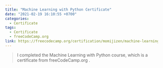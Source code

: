 ```yaml
---
title: "Machine Learning with Python Certificate"
date: "2021-02-19 16:10:55 +0700"
categories:
  - Certificate
tags:
  - Certificate
  - freeCodeCamp.org
link: https://freecodecamp.org/certification/momijizen/machine-learning-with-python-v7
---
```


>I completed the Machine Learning with Python course, which is a certificate from freeCodeCamp.org
.
